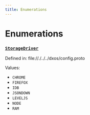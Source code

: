 ```yaml
---
title: Enumerations
---
```

# Enumerations
### [`StorageDriver`]()

Defined in:
   file://./../../dxos/config.proto

Values:
- `CHROME`
- `FIREFOX`
- `IDB`
- `JSONDOWN`
- `LEVELJS`
- `NODE`
- `RAM`